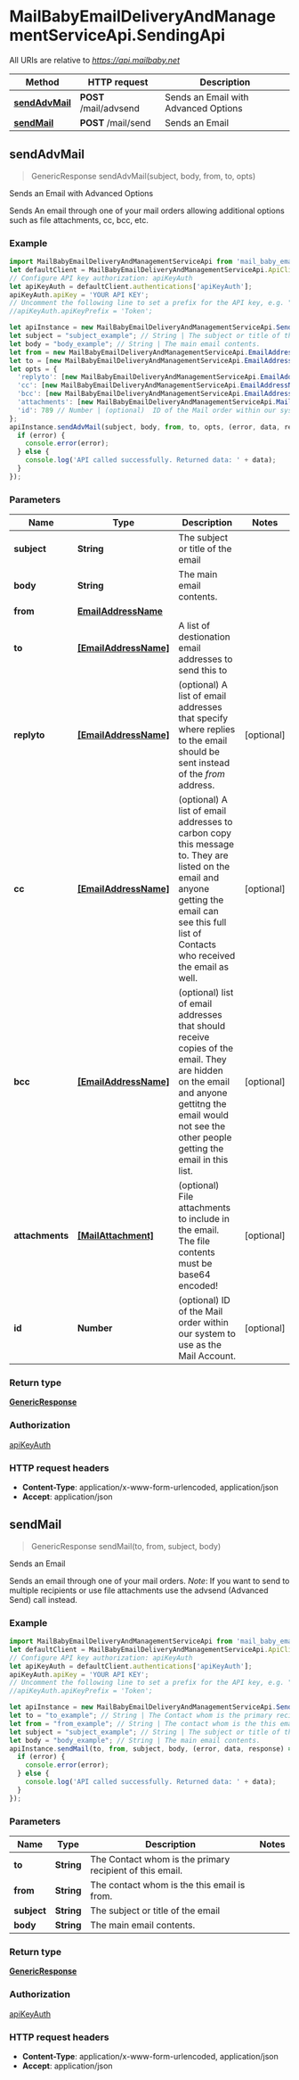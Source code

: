 # MailBabyEmailDeliveryAndManagementServiceApi.SendingApi

All URIs are relative to *https://api.mailbaby.net*

Method | HTTP request | Description
------------- | ------------- | -------------
[**sendAdvMail**](SendingApi.md#sendAdvMail) | **POST** /mail/advsend | Sends an Email with Advanced Options
[**sendMail**](SendingApi.md#sendMail) | **POST** /mail/send | Sends an Email



## sendAdvMail

> GenericResponse sendAdvMail(subject, body, from, to, opts)

Sends an Email with Advanced Options

Sends An email through one of your mail orders allowing additional options such as file attachments, cc, bcc, etc.

### Example

```javascript
import MailBabyEmailDeliveryAndManagementServiceApi from 'mail_baby_email_delivery_and_management_service_api';
let defaultClient = MailBabyEmailDeliveryAndManagementServiceApi.ApiClient.instance;
// Configure API key authorization: apiKeyAuth
let apiKeyAuth = defaultClient.authentications['apiKeyAuth'];
apiKeyAuth.apiKey = 'YOUR API KEY';
// Uncomment the following line to set a prefix for the API key, e.g. "Token" (defaults to null)
//apiKeyAuth.apiKeyPrefix = 'Token';

let apiInstance = new MailBabyEmailDeliveryAndManagementServiceApi.SendingApi();
let subject = "subject_example"; // String | The subject or title of the email
let body = "body_example"; // String | The main email contents.
let from = new MailBabyEmailDeliveryAndManagementServiceApi.EmailAddressName(); // EmailAddressName | 
let to = [new MailBabyEmailDeliveryAndManagementServiceApi.EmailAddressName()]; // [EmailAddressName] | A list of destionation email addresses to send this to
let opts = {
  'replyto': [new MailBabyEmailDeliveryAndManagementServiceApi.EmailAddressName()], // [EmailAddressName] | (optional) A list of email addresses that specify where replies to the email should be sent instead of the _from_ address.
  'cc': [new MailBabyEmailDeliveryAndManagementServiceApi.EmailAddressName()], // [EmailAddressName] | (optional) A list of email addresses to carbon copy this message to.  They are listed on the email and anyone getting the email can see this full list of Contacts who received the email as well.
  'bcc': [new MailBabyEmailDeliveryAndManagementServiceApi.EmailAddressName()], // [EmailAddressName] | (optional) list of email addresses that should receive copies of the email.  They are hidden on the email and anyone gettitng the email would not see the other people getting the email in this list.
  'attachments': [new MailBabyEmailDeliveryAndManagementServiceApi.MailAttachment()], // [MailAttachment] | (optional) File attachments to include in the email.  The file contents must be base64 encoded!
  'id': 789 // Number | (optional)  ID of the Mail order within our system to use as the Mail Account.
};
apiInstance.sendAdvMail(subject, body, from, to, opts, (error, data, response) => {
  if (error) {
    console.error(error);
  } else {
    console.log('API called successfully. Returned data: ' + data);
  }
});
```

### Parameters


Name | Type | Description  | Notes
------------- | ------------- | ------------- | -------------
 **subject** | **String**| The subject or title of the email | 
 **body** | **String**| The main email contents. | 
 **from** | [**EmailAddressName**](EmailAddressName.md)|  | 
 **to** | [**[EmailAddressName]**](EmailAddressName.md)| A list of destionation email addresses to send this to | 
 **replyto** | [**[EmailAddressName]**](EmailAddressName.md)| (optional) A list of email addresses that specify where replies to the email should be sent instead of the _from_ address. | [optional] 
 **cc** | [**[EmailAddressName]**](EmailAddressName.md)| (optional) A list of email addresses to carbon copy this message to.  They are listed on the email and anyone getting the email can see this full list of Contacts who received the email as well. | [optional] 
 **bcc** | [**[EmailAddressName]**](EmailAddressName.md)| (optional) list of email addresses that should receive copies of the email.  They are hidden on the email and anyone gettitng the email would not see the other people getting the email in this list. | [optional] 
 **attachments** | [**[MailAttachment]**](MailAttachment.md)| (optional) File attachments to include in the email.  The file contents must be base64 encoded! | [optional] 
 **id** | **Number**| (optional)  ID of the Mail order within our system to use as the Mail Account. | [optional] 

### Return type

[**GenericResponse**](GenericResponse.md)

### Authorization

[apiKeyAuth](../README.md#apiKeyAuth)

### HTTP request headers

- **Content-Type**: application/x-www-form-urlencoded, application/json
- **Accept**: application/json


## sendMail

> GenericResponse sendMail(to, from, subject, body)

Sends an Email

Sends an email through one of your mail orders.  *Note*: If you want to send to multiple recipients or use file attachments use the advsend (Advanced Send) call instead. 

### Example

```javascript
import MailBabyEmailDeliveryAndManagementServiceApi from 'mail_baby_email_delivery_and_management_service_api';
let defaultClient = MailBabyEmailDeliveryAndManagementServiceApi.ApiClient.instance;
// Configure API key authorization: apiKeyAuth
let apiKeyAuth = defaultClient.authentications['apiKeyAuth'];
apiKeyAuth.apiKey = 'YOUR API KEY';
// Uncomment the following line to set a prefix for the API key, e.g. "Token" (defaults to null)
//apiKeyAuth.apiKeyPrefix = 'Token';

let apiInstance = new MailBabyEmailDeliveryAndManagementServiceApi.SendingApi();
let to = "to_example"; // String | The Contact whom is the primary recipient of this email.
let from = "from_example"; // String | The contact whom is the this email is from.
let subject = "subject_example"; // String | The subject or title of the email
let body = "body_example"; // String | The main email contents.
apiInstance.sendMail(to, from, subject, body, (error, data, response) => {
  if (error) {
    console.error(error);
  } else {
    console.log('API called successfully. Returned data: ' + data);
  }
});
```

### Parameters


Name | Type | Description  | Notes
------------- | ------------- | ------------- | -------------
 **to** | **String**| The Contact whom is the primary recipient of this email. | 
 **from** | **String**| The contact whom is the this email is from. | 
 **subject** | **String**| The subject or title of the email | 
 **body** | **String**| The main email contents. | 

### Return type

[**GenericResponse**](GenericResponse.md)

### Authorization

[apiKeyAuth](../README.md#apiKeyAuth)

### HTTP request headers

- **Content-Type**: application/x-www-form-urlencoded, application/json
- **Accept**: application/json

